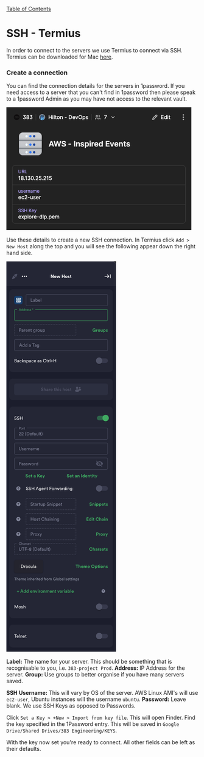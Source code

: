 [Table of Contents](/readme.md)

# SSH - Termius

In order to connect to the servers we use Termius to connect via SSH. Termius can be downloaded for Mac [here](https://termius.com/mac-os).

### Create a connection

You can find the connection details for the servers in 1password. If you need access to a server that you can't find in 1password then please speak to a 1password Admin as you may have not access to the relevant vault.

![1password](/Assets/1password.png)

Use these details to create a new SSH connection. In Termius click `Add > New Host` along the top and you will see the following appear down the right hand side.

![Termius](/Assets/Termius.png)

<B>Label:</B> The name for your server. This should be something that is recognisable to you, i.e. `383-project Prod`.
<B>Address:</B> IP Address for the server.
<B>Group:</B> Use groups to better organise if you have many servers saved.

<B>SSH</B>
<B>Username:</B> This will vary by OS of the server. AWS Linux AMI's will use `ec2-user`, Ubuntu instances will the username `ubuntu`.
<B>Password:</B> Leave blank. We use SSH Keys as opposed to Passwords.

Click `Set a Key > +New > Import from key file`. This will open Finder. Find the key specified in the 1Password entry. This will be saved in `Google Drive/Shared Drives/383 Engineering/KEYS`.

With the key now set you're ready to connect. All other fields can be left as their defaults.